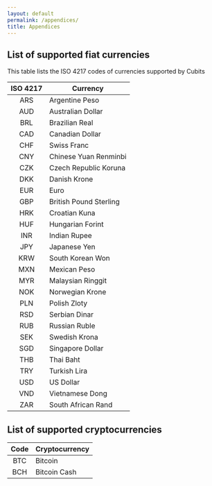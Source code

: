 ```yaml
---
layout: default
permalink: /appendices/
title: Appendices
---
```

## List of supported fiat currencies <a name='supported_fiat_currencies'></a>

This table lists the ISO 4217 codes of currencies supported by Cubits

|ISO 4217   | Currency|
|:--------:|-------------|
|ARS | Argentine Peso
|AUD | Australian Dollar
|BRL | Brazilian Real
|CAD | Canadian Dollar
|CHF | Swiss Franc
|CNY | Chinese Yuan Renminbi
|CZK | Czech Republic Koruna
|DKK | Danish Krone
|EUR | Euro
|GBP | British Pound Sterling
|HRK | Croatian Kuna
|HUF | Hungarian Forint
|INR | Indian Rupee
|JPY | Japanese Yen
|KRW | South Korean Won
|MXN | Mexican Peso
|MYR | Malaysian Ringgit
|NOK | Norwegian Krone
|PLN | Polish Zloty
|RSD | Serbian Dinar
|RUB | Russian Ruble
|SEK | Swedish Krona
|SGD | Singapore Dollar
|THB | Thai Baht
|TRY | Turkish Lira
|USD | US Dollar
|VND | Vietnamese Dong
|ZAR | South African Rand

## List of supported cryptocurrencies <a name='supported_cryptocurrencies'></a>

|Code | Cryptocurrency|
|:--------:|-------------|
|BTC | Bitcoin
|BCH | Bitcoin Cash
